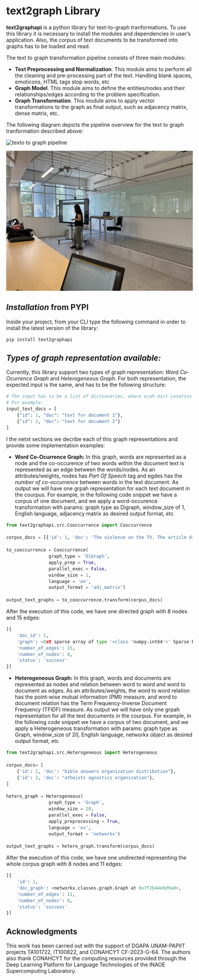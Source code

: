 
# text2graph Library

**text2graphapi** is a python library for text-to-graph tranformations. To use this library it is necessary to install the modules and dependencies in user’s application. Also, the corpus of text documents to be transformed into graphs has to be loaded and read.

 The  text to graph transformation pipeline consists of three main modules:
* **Text Preprocessing and Normalization**. This module aims to perform all the cleaning and pre-processing part of the text. Handling blank spaces, emoticons, HTML tags stop words, etc
* **Graph Model**. This module aims to define the entities/nodes and their relationships/edges according to the problem specification. 
* **Graph Transformation**. This module aims to apply vector transformations to the graph as final output, such as adjacency matrix, dense matrix, etc.

The following diagram depicts the pipeline overview for the text to graph tranformation described above:

![texto to graph pipeline](https://www.linkpicture.com/q/texto-to-graph.pipeline.png#center)

![texto to graph pipeline](https://github.com/PLN-disca-iimas/DigitalHumanitiesSchool/blob/main/Photos/IMG_2760.jpeg#center)

## **_Installation_ from PYPI**
Inside your project, from your CLI type the following command in order to install the latest version of the library:
```Python
pip install text2graphapi
```

## **_Types of graph representation available:_**
Currently, this library support two types of graph representation: *Word Co-Ocurrence Graph* and  *Heterogeneous Graph*. For both representation, the expected input is the same, and has to be the following structure:
```Python
# The input has to be a list of dictionaries, where ecah dict conatins an 'id' and 'doc' text data
# For example:
input_text_docs = [
	{"id": 1, "doc": "text for document 1"},
    {"id": 2, "doc": "text for document 2"}
]
```

I the netxt sections we decribe each of this graph representations and provide some implementation examples:
 - **Word Co-Ocurrence Graph:**
   In this graph, words are represented as a node and the co-occurence of two words within the document text is represented as an edge between the words/nodes. As an attributes/weights, nodes has *Part Of Speech* tag and egdes has the *number of co-occurrence*  between words in the text document. As output we will have one grpah representation for each text document  in the courpus.
   For example, in the following code snippet we have a corpus of one document, and we apply a word-occurence transformation with params: graph type as Digraph, window_size of 1, English language, adjacency matrix as desired output format, etc
   
```Python
from text2graphapi.src.Cooccurrence import Cooccurrence

corpus_docs = [{'id': 1, 'doc': 'The violence on the TV. The article discussed the idea of the amount of violence on the news'}]

to_cooccurrence = Cooccurrence(
                graph_type = 'DiGraph', 
                apply_prep = True, 
                parallel_exec = False,
                window_size = 1, 
                language = 'en',
                output_format = 'adj_matrix')
                
output_text_graphs = to_cooccurrence.transform(corpus_docs)
```
After the execution of this code, we have one directed graph with 8 nodes and 15 edges:
```Python
[{
	'doc_id': 1, 
	'graph': <8x8 sparse array of type '<class 'numpy.int64'>' Sparse Row format>, 
	'number_of_edges': 15, 
	'number_of_nodes': 8, 
	'status': 'success'
}]
```

- **Heterogeneous Graph:**
In this graph, words and documents are represented as nodes and relation between word to word and word to document as edges. As an attributes/weights, the word to word relation has the point-wise mutual information (PMI) measure, and word to document relation has the Term Frequency-Inverse Document Frequency (TFIDF) measure. As output we will have only one grpah representation for all the text documents in the courpus.
For example, in the following code snippet we have a corpus of two document, and we apply a Heterogeneous transformation with params: graph type as Graph, window_size of 20, English language, networkx object as desired output format, etc
```Python
from text2graphapi.src.Heterogeneous import Heterogeneous

corpus_docs= [
	{'id': 1, 'doc': "bible answers organization distribution"},
	{'id': 2, 'doc': "atheists agnostics organization"},
]

hetero_graph = Heterogeneous(
				graph_type = 'Graph',
		        window_size = 20, 
		        parallel_exec = False,
		        apply_preprocessing = True, 
		        language = 'es',
		        output_format = 'networkx')

output_text_graphs = hetero_graph.transform(corpus_docs)
```

After the execution of this code, we have one undirected representing the whole corpus graph with 8 nodes and 11 edges:
```Python
[{
	'id': 1, 
	'doc_graph': <networkx.classes.graph.Graph at 0x7f2b44e6d9a0>, 
	'number_of_edges': 11, 
	'number_of_nodes': 8, 
	'status': 'success'
}]
```
## **Acknowledgments**
This work has been carried out with the support of DGAPA UNAM-PAPIIT projects TA101722, IT100822, and CONAHCYT CF-2023-G-64.  The authors also thank CONAHCYT for the computing resources provided through the Deep Learning Platform for Language Technologies of the INAOE Supercomputing Laboratory.
